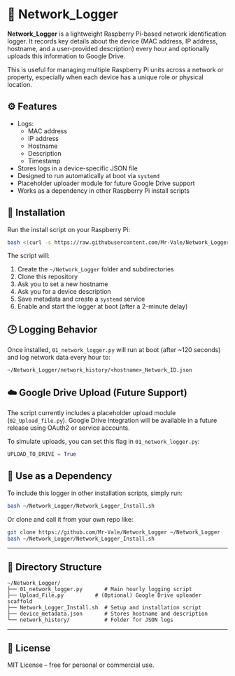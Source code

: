 
# 📡 Network_Logger

**Network_Logger** is a lightweight Raspberry Pi-based network identification logger. It records key details about the device (MAC address, IP address, hostname, and a user-provided description) every hour and optionally uploads this information to Google Drive.

This is useful for managing multiple Raspberry Pi units across a network or property, especially when each device has a unique role or physical location.

## ⚙️ Features

- Logs:
  - MAC address
  - IP address
  - Hostname
  - Description
  - Timestamp
- Stores logs in a device-specific JSON file
- Designed to run automatically at boot via `systemd`
- Placeholder uploader module for future Google Drive support
- Works as a dependency in other Raspberry Pi install scripts






## 🚀 Installation

Run the install script on your Raspberry Pi:

```bash
bash <(curl -s https://raw.githubusercontent.com/Mr-Vale/Network_Logger/main/Network_Logger_Install.sh)
```

The script will:

1. Create the `~/Network_Logger` folder and subdirectories
2. Clone this repository
3. Ask you to set a new hostname
4. Ask you for a device description
5. Save metadata and create a `systemd` service
6. Enable and start the logger at boot (after a 2-minute delay)

## 🕒 Logging Behavior

Once installed, `01_network_logger.py` will run at boot (after ~120 seconds) and log network data every hour to:

```
~/Network_Logger/network_history/<hostname>_Network_ID.json
```

## ☁️ Google Drive Upload (Future Support)

The script currently includes a placeholder upload module (`02_Upload_file.py`). Google Drive integration will be available in a future release using OAuth2 or service accounts.

To simulate uploads, you can set this flag in `01_network_logger.py`:

```python
UPLOAD_TO_DRIVE = True
```

## 📌 Use as a Dependency

To include this logger in other installation scripts, simply run:

```bash
bash ~/Network_Logger/Network_Logger_Install.sh
```

Or clone and call it from your own repo like:

```bash
git clone https://github.com/Mr-Vale/Network_Logger ~/Network_Logger
bash ~/Network_Logger/Network_Logger_Install.sh
```

---

## 📁 Directory Structure

```
~/Network_Logger/
├── 01_network_logger.py       # Main hourly logging script
├── Upload_File.py          # (Optional) Google Drive uploader scaffold
├── Network_Logger_Install.sh  # Setup and installation script
├── device_metadata.json       # Stores hostname and description
└── network_history/           # Folder for JSON logs
```
---

## 📄 License

MIT License – free for personal or commercial use.
